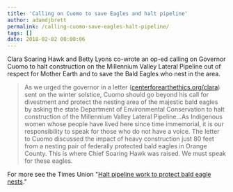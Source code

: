 ```yaml
---
title: 'Calling on Cuomo to save Eagles and halt pipeline'
author: adamdjbrett
permalink: /calling-cuomo-save-eagles-halt-pipeline/
tags: []
date: 2018-02-02 00:00:06
---
```


Clara Soaring Hawk and Betty Lyons co-wrote an op-ed calling on Governor Cuomo to halt construction on the Millennium Valley Lateral Pipeline out of respect for Mother Earth and to save the Bald Eagles who nest in the area.

> As we urged the governor in a letter ([centerforearthethics.org/clara](https://centerforearthethics.org/clara)) sent on the winter solstice, Cuomo should go beyond his call for divestment and protect the nesting area of the majestic bald eagles by asking the state Department of Environmental Conservation to halt construction of the Millennium Valley Lateral Pipeline…As Indigenous women whose people have lived here since time immemorial, it is our responsibility to speak for those who do not have a voice. The letter to Cuomo discussed the impact of heavy construction just 80 feet from a nesting pair of federally protected bald eagles in Orange County. This is where Chief Soaring Hawk was raised. We must speak for these eagles.

For more see the Times Union "[Halt pipeline work to protect bald eagle nests](http://www.timesunion.com/opinion/article/Halt-pipeline-work-to-protect-bald-eagle-nests-12462911.php?utm_campaign=twitter-desktop&utm_source=CMS%20Sharing%20Button&utm_medium=social)."
